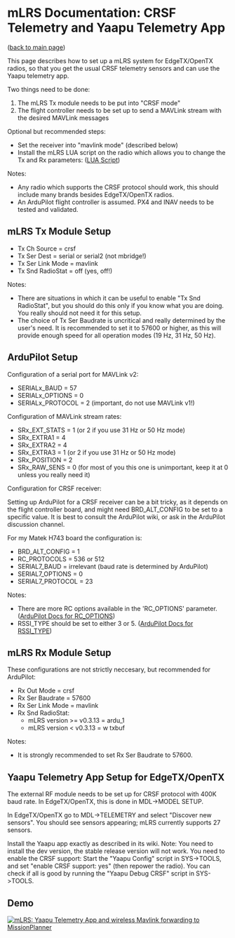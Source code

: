 # mLRS Documentation: CRSF Telemetry and Yaapu Telemetry App #

([back to main page](../README.md))

This page describes how to set up a mLRS system for EdgeTX/OpenTX radios, so that you get the usual CRSF telemetry sensors and can use the Yaapu telemetry app.

Two things need to be done:
1. The mLRS Tx module needs to be put into "CRSF mode"
2. The flight controller needs to be set up to send a MAVLink stream with the desired MAVLink messages

Optional but recommended steps:
- Set the receiver into "mavlink mode" (described below)
- Install the mLRS LUA script on the radio which allows you to change the Tx and Rx parameters: ([LUA Script](LUA.md))

Notes:
- Any radio which supports the CRSF protocol should work, this should include many brands besides EdgeTX/OpenTX radios.
- An ArduPilot flight controller is assumed. PX4 and INAV needs to be tested and validated.


## mLRS Tx Module Setup

- Tx Ch Source = crsf
- Tx Ser Dest = serial or serial2 (not mbridge!)
- Tx Ser Link Mode = mavlink
- Tx Snd RadioStat = off (yes, off!)

Notes: 
- There are situations in which it can be useful to enable "Tx Snd RadioStat", but you should do this only if you know what you are doing. You really should not need it for this setup.
- The choice of Tx Ser Baudrate is uncritical and really determined by the user's need. It is recommended to set it to 57600 or higher, as this will provide enough speed for all operation modes (19 Hz, 31 Hz, 50 Hz).


## ArduPilot Setup

Configuration of a serial port for MAVLink v2:

- SERIALx_BAUD = 57 
- SERIALx_OPTIONS = 0
- SERIALx_PROTOCOL = 2 (important, do not use MAVLink v1!)

Configuration of MAVLink stream rates:

- SRx_EXT_STATS = 1 (or 2 if you use 31 Hz or 50 Hz mode)
- SRx_EXTRA1 = 4
- SRx_EXTRA2 = 4
- SRx_EXTRA3 = 1 (or 2 if you use 31 Hz or 50 Hz mode)
- SRx_POSITION = 2
- SRx_RAW_SENS = 0 (for most of you this one is unimportant, keep it at 0 unless you really need it)

Configuration for CRSF receiver:

Setting up ArduPilot for a CRSF receiver can be a bit tricky, as it depends on the flight controller board, and might need BRD_ALT_CONFIG to be set to a specific value. It is best to consult the ArduPilot wiki, or ask in the ArduPilot discussion channel.

For my Matek H743 board the configuration is:

- BRD_ALT_CONFIG = 1
- RC_PROTOCOLS = 536 or 512
- SERIAL7_BAUD = irrelevant (baud rate is determined by ArduPilot)
- SERIAL7_OPTIONS = 0
- SERIAL7_PROTOCOL = 23

Notes:
- There are more RC options available in the 'RC_OPTIONS' parameter. ([ArduPilot Docs for RC_OPTIONS](https://ardupilot.org/plane/docs/parameters.html#rc-options-rc-options)) 
- RSSI_TYPE should be set to either 3 or 5. ([ArduPilot Docs for RSSI_TYPE](https://ardupilot.org/plane/docs/parameters.html#rssi-type-rssi-type)) 


## mLRS Rx Module Setup

These configurations are not strictly neccesary, but recommended for ArduPilot:

- Rx Out Mode = crsf
- Rx Ser Baudrate = 57600
- Rx Ser Link Mode = mavlink
- Rx Snd RadioStat:
    - mLRS version >= v0.3.13 = ardu_1
    - mLRS version <  v0.3.13 = w txbuf

Notes:

- It is strongly recommended to set Rx Ser Baudrate to 57600.

## Yaapu Telemetry App Setup for EdgeTX/OpenTX

The external RF module needs to be set up for CRSF protocol with 400K baud rate. In EdgeTX/OpenTX, this is done in MDL->MODEL SETUP.

In EdgeTX/OpenTX go to MDL->TELEMETRY and select "Discover new sensors". You should see sensors appearing; mLRS currently supports 27 sensors.

Install the Yaapu app exactly as described in its wiki. Note: You need to install the dev version, the stable release version will not work. You need to enable the CRSF support: Start the "Yaapu Config" script in SYS->TOOLS, and set "enable CRSF support: yes" (then repower the radio). You can check if all is good by running the "Yaapu Debug CRSF" script in SYS->TOOLS.

## Demo

[![mLRS: Yaapu Telemetry App and wireless Mavlink forwarding to MissionPlanner](https://img.youtube.com/vi/m1uDWcwcknM/0.jpg)](https://www.youtube.com/watch?v=m1uDWcwcknM "mLRS: Yaapu Telemetry App and wireless Mavlink forwarding to MissionPlanner")
